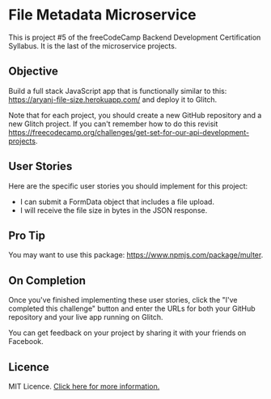 # File Metadata Microservice

This is project #5 of the freeCodeCamp Backend Development Certification Syllabus.
It is the last of the microservice projects.

## Objective

Build a full stack JavaScript app that is functionally similar to this: <https://aryanj-file-size.herokuapp.com/> and deploy it to Glitch.

Note that for each project, you should create a new GitHub repository and a new Glitch project.
If you can't remember how to do this revisit <https://freecodecamp.org/challenges/get-set-for-our-api-development-projects>.

## User Stories

Here are the specific user stories you should implement for this project:

  * I can submit a FormData object that includes a file upload.
  * I will receive the file size in bytes in the JSON response.

## Pro Tip

You may want to use this package: <https://www.npmjs.com/package/multer>.

## On Completion

Once you've finished implementing these user stories, click the "I've completed this challenge" button and enter the URLs for both your GitHub repository and your live app running on Glitch.

You can get feedback on your project by sharing it with your friends on Facebook.

## Licence

MIT Licence. [Click here for more information.](LICENCE.md)
